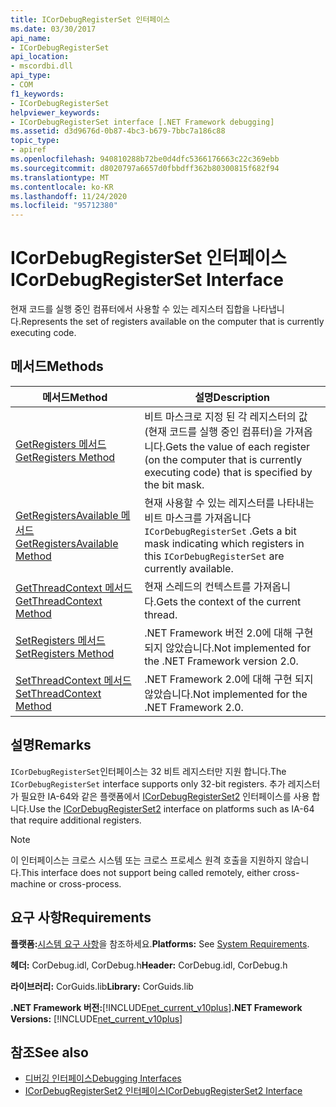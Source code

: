```yaml
---
title: ICorDebugRegisterSet 인터페이스
ms.date: 03/30/2017
api_name:
- ICorDebugRegisterSet
api_location:
- mscordbi.dll
api_type:
- COM
f1_keywords:
- ICorDebugRegisterSet
helpviewer_keywords:
- ICorDebugRegisterSet interface [.NET Framework debugging]
ms.assetid: d3d9676d-0b87-4bc3-b679-7bbc7a186c88
topic_type:
- apiref
ms.openlocfilehash: 940810288b72be0d4dfc5366176663c22c369ebb
ms.sourcegitcommit: d8020797a6657d0fbbdff362b80300815f682f94
ms.translationtype: MT
ms.contentlocale: ko-KR
ms.lasthandoff: 11/24/2020
ms.locfileid: "95712380"
---
```

# <a name="icordebugregisterset-interface"></a><span data-ttu-id="8074a-102">ICorDebugRegisterSet 인터페이스</span><span class="sxs-lookup"><span data-stu-id="8074a-102">ICorDebugRegisterSet Interface</span></span>

<span data-ttu-id="8074a-103">현재 코드를 실행 중인 컴퓨터에서 사용할 수 있는 레지스터 집합을 나타냅니다.</span><span class="sxs-lookup"><span data-stu-id="8074a-103">Represents the set of registers available on the computer that is currently executing code.</span></span>  
  
## <a name="methods"></a><span data-ttu-id="8074a-104">메서드</span><span class="sxs-lookup"><span data-stu-id="8074a-104">Methods</span></span>  
  
|<span data-ttu-id="8074a-105">메서드</span><span class="sxs-lookup"><span data-stu-id="8074a-105">Method</span></span>|<span data-ttu-id="8074a-106">설명</span><span class="sxs-lookup"><span data-stu-id="8074a-106">Description</span></span>|  
|------------|-----------------|  
|[<span data-ttu-id="8074a-107">GetRegisters 메서드</span><span class="sxs-lookup"><span data-stu-id="8074a-107">GetRegisters Method</span></span>](icordebugregisterset-getregisters-method.md)|<span data-ttu-id="8074a-108">비트 마스크로 지정 된 각 레지스터의 값 (현재 코드를 실행 중인 컴퓨터)을 가져옵니다.</span><span class="sxs-lookup"><span data-stu-id="8074a-108">Gets the value of each register (on the computer that is currently executing code) that is specified by the bit mask.</span></span>|  
|[<span data-ttu-id="8074a-109">GetRegistersAvailable 메서드</span><span class="sxs-lookup"><span data-stu-id="8074a-109">GetRegistersAvailable Method</span></span>](icordebugregisterset-getregistersavailable-method.md)|<span data-ttu-id="8074a-110">현재 사용할 수 있는 레지스터를 나타내는 비트 마스크를 가져옵니다 `ICorDebugRegisterSet` .</span><span class="sxs-lookup"><span data-stu-id="8074a-110">Gets a bit mask indicating which registers in this `ICorDebugRegisterSet` are currently available.</span></span>|  
|[<span data-ttu-id="8074a-111">GetThreadContext 메서드</span><span class="sxs-lookup"><span data-stu-id="8074a-111">GetThreadContext Method</span></span>](icordebugregisterset-getthreadcontext-method.md)|<span data-ttu-id="8074a-112">현재 스레드의 컨텍스트를 가져옵니다.</span><span class="sxs-lookup"><span data-stu-id="8074a-112">Gets the context of the current thread.</span></span>|  
|[<span data-ttu-id="8074a-113">SetRegisters 메서드</span><span class="sxs-lookup"><span data-stu-id="8074a-113">SetRegisters Method</span></span>](icordebugregisterset-setregisters-method.md)|<span data-ttu-id="8074a-114">.NET Framework 버전 2.0에 대해 구현 되지 않았습니다.</span><span class="sxs-lookup"><span data-stu-id="8074a-114">Not implemented for the .NET Framework version 2.0.</span></span>|  
|[<span data-ttu-id="8074a-115">SetThreadContext 메서드</span><span class="sxs-lookup"><span data-stu-id="8074a-115">SetThreadContext Method</span></span>](icordebugregisterset-setthreadcontext-method.md)|<span data-ttu-id="8074a-116">.NET Framework 2.0에 대해 구현 되지 않았습니다.</span><span class="sxs-lookup"><span data-stu-id="8074a-116">Not implemented for the .NET Framework 2.0.</span></span>|  
  
## <a name="remarks"></a><span data-ttu-id="8074a-117">설명</span><span class="sxs-lookup"><span data-stu-id="8074a-117">Remarks</span></span>  

 <span data-ttu-id="8074a-118">`ICorDebugRegisterSet`인터페이스는 32 비트 레지스터만 지원 합니다.</span><span class="sxs-lookup"><span data-stu-id="8074a-118">The `ICorDebugRegisterSet` interface supports only 32-bit registers.</span></span> <span data-ttu-id="8074a-119">추가 레지스터가 필요한 IA-64와 같은 플랫폼에서 [ICorDebugRegisterSet2](icordebugregisterset2-interface.md) 인터페이스를 사용 합니다.</span><span class="sxs-lookup"><span data-stu-id="8074a-119">Use the [ICorDebugRegisterSet2](icordebugregisterset2-interface.md) interface on platforms such as IA-64 that require additional registers.</span></span>  
  
> [!NOTE]
> <span data-ttu-id="8074a-120">이 인터페이스는 크로스 시스템 또는 크로스 프로세스 원격 호출을 지원하지 않습니다.</span><span class="sxs-lookup"><span data-stu-id="8074a-120">This interface does not support being called remotely, either cross-machine or cross-process.</span></span>  
  
## <a name="requirements"></a><span data-ttu-id="8074a-121">요구 사항</span><span class="sxs-lookup"><span data-stu-id="8074a-121">Requirements</span></span>  

 <span data-ttu-id="8074a-122">**플랫폼:**[시스템 요구 사항](../../get-started/system-requirements.md)을 참조하세요.</span><span class="sxs-lookup"><span data-stu-id="8074a-122">**Platforms:** See [System Requirements](../../get-started/system-requirements.md).</span></span>  
  
 <span data-ttu-id="8074a-123">**헤더:** CorDebug.idl, CorDebug.h</span><span class="sxs-lookup"><span data-stu-id="8074a-123">**Header:** CorDebug.idl, CorDebug.h</span></span>  
  
 <span data-ttu-id="8074a-124">**라이브러리:** CorGuids.lib</span><span class="sxs-lookup"><span data-stu-id="8074a-124">**Library:** CorGuids.lib</span></span>  
  
 <span data-ttu-id="8074a-125">**.NET Framework 버전:**[!INCLUDE[net_current_v10plus](../../../../includes/net-current-v10plus-md.md)]</span><span class="sxs-lookup"><span data-stu-id="8074a-125">**.NET Framework Versions:** [!INCLUDE[net_current_v10plus](../../../../includes/net-current-v10plus-md.md)]</span></span>  
  
## <a name="see-also"></a><span data-ttu-id="8074a-126">참조</span><span class="sxs-lookup"><span data-stu-id="8074a-126">See also</span></span>

- [<span data-ttu-id="8074a-127">디버깅 인터페이스</span><span class="sxs-lookup"><span data-stu-id="8074a-127">Debugging Interfaces</span></span>](debugging-interfaces.md)
- [<span data-ttu-id="8074a-128">ICorDebugRegisterSet2 인터페이스</span><span class="sxs-lookup"><span data-stu-id="8074a-128">ICorDebugRegisterSet2 Interface</span></span>](icordebugregisterset2-interface.md)
